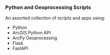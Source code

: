 ### Python and Geoprocessing Scripts
An assorted collection of scripts and apps using:
- Python
- ArcGIS Python API
- ArcPy Geoprocessing
- Flask
- FastAPI
